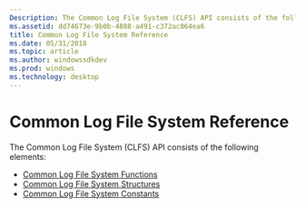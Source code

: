 ```yaml
---
Description: The Common Log File System (CLFS) API consists of the following elementsCommon Log File System FunctionsCommon Log File System StructuresCommon Log File System Constants
ms.assetid: dd74673e-9b0b-4888-a491-c372ac864ea6
title: Common Log File System Reference
ms.date: 05/31/2018
ms.topic: article
ms.author: windowssdkdev
ms.prod: windows
ms.technology: desktop
---
```


# Common Log File System Reference

The Common Log File System (CLFS) API consists of the following elements:

-   [Common Log File System Functions](common-log-file-system-functions.md)
-   [Common Log File System Structures](common-log-file-system-structures.md)
-   [Common Log File System Constants](common-log-file-system-constants.md)

 

 




